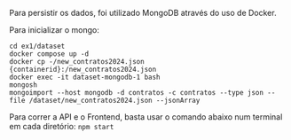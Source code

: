 Para persistir os dados, foi utilizado MongoDB através do uso de Docker.

Para inicializar o mongo:

```
cd ex1/dataset
docker compose up -d
docker cp -/new_contratos2024.json {containerid}:/new_contratos2024.json
docker exec -it dataset-mongodb-1 bash
mongosh
mongoimport --host mongodb -d contratos -c contratos --type json --file /dataset/new_contratos2024.json --jsonArray
```

Para correr a API e o Frontend, basta usar o comando abaixo num terminal em cada diretório:
`npm start`